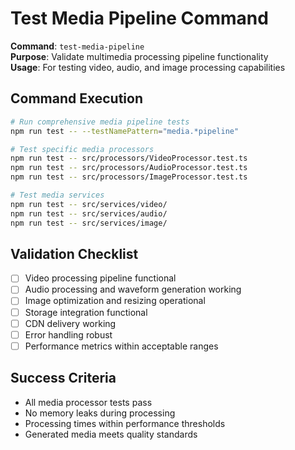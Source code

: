 # Test Media Pipeline Command

**Command**: `test-media-pipeline`  
**Purpose**: Validate multimedia processing pipeline functionality  
**Usage**: For testing video, audio, and image processing capabilities

## Command Execution
```bash
# Run comprehensive media pipeline tests
npm run test -- --testNamePattern="media.*pipeline"

# Test specific media processors
npm run test -- src/processors/VideoProcessor.test.ts
npm run test -- src/processors/AudioProcessor.test.ts
npm run test -- src/processors/ImageProcessor.test.ts

# Test media services
npm run test -- src/services/video/
npm run test -- src/services/audio/
npm run test -- src/services/image/
```

## Validation Checklist
- [ ] Video processing pipeline functional
- [ ] Audio processing and waveform generation working
- [ ] Image optimization and resizing operational
- [ ] Storage integration functional
- [ ] CDN delivery working
- [ ] Error handling robust
- [ ] Performance metrics within acceptable ranges

## Success Criteria
- All media processor tests pass
- No memory leaks during processing
- Processing times within performance thresholds
- Generated media meets quality standards
